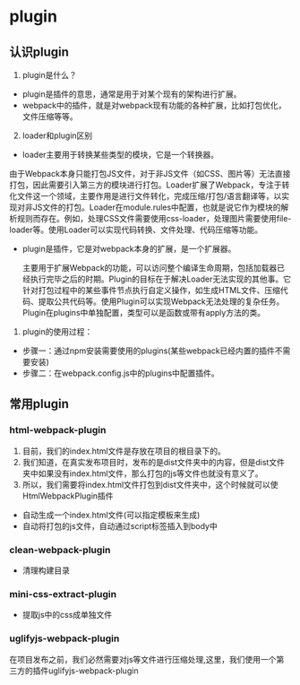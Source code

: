 # plugin 

## 认识plugin

1. plugin是什么？

- plugin是插件的意思，通常是用于对某个现有的架构进行扩展。
- webpack中的插件，就是对webpack现有功能的各种扩展，比如打包优化，文件压缩等等。
  
2. loader和plugin区别

- loader主要用于转换某些类型的模块，它是一个转换器。
  
由于Webpack本身只能打包JS文件，对于非JS文件（如CSS、图片等）无法直接打包，因此需要引入第三方的模块进行打包。Loader扩展了Webpack，专注于转化文件这一个领域，主要作用是进行文件转化，完成压缩/打包/语言翻译等，以实现对非JS文件的打包。Loader在module.rules中配置，也就是说它作为模块的解析规则而存在。例如，处理CSS文件需要使用css-loader，处理图片需要使用file-loader等。使用Loader可以实现代码转换、文件处理、代码压缩等功能。

- plugin是插件，它是对webpack本身的扩展，是一个扩展器。
  
  主要用于扩展Webpack的功能，可以访问整个编译生命周期，包括加载器已经执行完毕之后的时期。Plugin的目标在于解决Loader无法实现的其他事。它针对打包过程中的某些事件节点执行自定义操作，如生成HTML文件、压缩代码、提取公共代码等。使用Plugin可以实现Webpack无法处理的复杂任务。Plugin在plugins中单独配置，类型可以是函数或带有apply方法的类。

1. plugin的使用过程：

- 步骤一：通过npm安装需要使用的plugins(某些webpack已经内置的插件不需要安装)
- 步骤二：在webpack.config.js中的plugins中配置插件。

## 常用plugin

### html-webpack-plugin

1. 目前，我们的index.html文件是存放在项目的根目录下的。
2. 我们知道，在真实发布项目时，发布的是dist文件夹中的内容，但是dist文件夹中如果没有index.html文件，那么打包的js等文件也就没有意义了。
3. 所以，我们需要将index.html文件打包到dist文件夹中，这个时候就可以使HtmlWebpackPlugin插件


- 自动生成一个index.html文件(可以指定模板来生成)
- 自动将打包的js文件，自动通过script标签插入到body中

### clean-webpack-plugin

- 清理构建目录

### mini-css-extract-plugin

- 提取js中的css成单独文件

### uglifyjs-webpack-plugin

在项目发布之前，我们必然需要对js等文件进行压缩处理,这里，我们使用一个第三方的插件uglifyjs-webpack-plugin